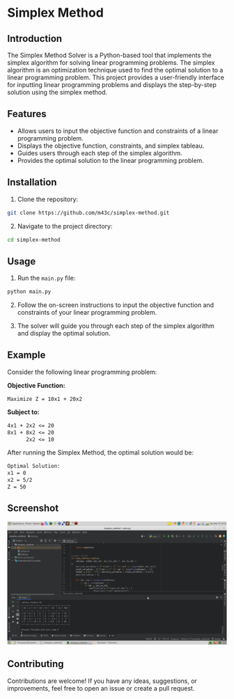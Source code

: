 # Simplex Method

## Introduction

The Simplex Method Solver is a Python-based tool that implements the simplex
algorithm for solving linear programming problems. The simplex algorithm is an
optimization technique used to find the optimal solution to a linear programming
problem. This project provides a user-friendly interface for inputting linear
programming problems and displays the step-by-step solution using the simplex
method.

## Features

- Allows users to input the objective function and constraints of a linear
  programming problem.
- Displays the objective function, constraints, and simplex tableau.
- Guides users through each step of the simplex algorithm.
- Provides the optimal solution to the linear programming problem.

## Installation

1. Clone the repository:

```bash
git clone https://github.com/m43c/simplex-method.git
```

2. Navigate to the project directory:

```bash
cd simplex-method
```

## Usage

1. Run the `main.py` file:

```bash
python main.py
```

2. Follow the on-screen instructions to input the objective function and
   constraints of your linear programming problem.

3. The solver will guide you through each step of the simplex algorithm and
   display the optimal solution.

## Example

Consider the following linear programming problem:

**Objective Function:**

```
Maximize Z = 10x1 + 20x2
```

**Subject to:**

```
4x1 + 2x2 <= 20
8x1 + 8x2 <= 20
      2x2 <= 10 
```

After running the Simplex Method, the optimal solution would be:

```
Optimal Solution:
x1 = 0
x2 = 5/2
Z = 50
```

## Screenshot

![Screenshot](https://github.com/m43c/simplex-method/blob/main/screenshot.png?raw=true)

## Contributing

Contributions are welcome! If you have any ideas, suggestions, or improvements,
feel free to open an issue or create a pull request.

